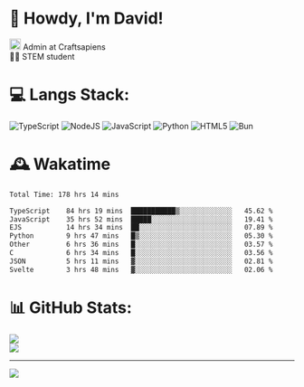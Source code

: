 # 👋 Howdy, I'm David!
<img src="https://cdn.discordapp.com/role-icons/959259258829021255/243d02ee3fbd0821de14bf13a0cde87b.webp?size=2048" height=20> Admin at Craftsapiens<br>👨‍🔬 STEM student

# 💻 Langs Stack:
![TypeScript](https://img.shields.io/badge/typescript-%23007ACC.svg?style=for-the-badge&logo=typescript&logoColor=white) ![NodeJS](https://img.shields.io/badge/node.js-6DA55F?style=for-the-badge&logo=node.js&logoColor=white) ![JavaScript](https://img.shields.io/badge/javascript-%23323330.svg?style=for-the-badge&logo=javascript&logoColor=%23F7DF1E) ![Python](https://img.shields.io/badge/python-3670A0?style=for-the-badge&logo=python&logoColor=ffdd54)  ![HTML5](https://img.shields.io/badge/html5-%23E34F26.svg?style=for-the-badge&logo=html5&logoColor=white) ![Bun](https://img.shields.io/badge/Bun-%23000000.svg?style=for-the-badge&logo=bun&logoColor=white) 

# 🕰️ Wakatime 
<!--START_SECTION:waka-->

```txt
Total Time: 178 hrs 14 mins

TypeScript    84 hrs 19 mins  ███████████▒░░░░░░░░░░░░░   45.62 %
JavaScript    35 hrs 52 mins  █████░░░░░░░░░░░░░░░░░░░░   19.41 %
EJS           14 hrs 34 mins  ██░░░░░░░░░░░░░░░░░░░░░░░   07.89 %
Python        9 hrs 47 mins   █▒░░░░░░░░░░░░░░░░░░░░░░░   05.30 %
Other         6 hrs 36 mins   █░░░░░░░░░░░░░░░░░░░░░░░░   03.57 %
C             6 hrs 34 mins   █░░░░░░░░░░░░░░░░░░░░░░░░   03.56 %
JSON          5 hrs 11 mins   ▓░░░░░░░░░░░░░░░░░░░░░░░░   02.81 %
Svelte        3 hrs 48 mins   ▓░░░░░░░░░░░░░░░░░░░░░░░░   02.06 %
```

<!--END_SECTION:waka-->

# 📊 GitHub Stats:
![](https://github-readme-stats.vercel.app/api?username=davidcanas&theme=dark&hide_border=false&include_all_commits=true&count_private=true)<br/>
![](https://github-readme-stats.vercel.app/api/top-langs/?username=davidcanas&theme=dark&hide_border=false&include_all_commits=true&count_private=true&layout=compact)

---
[![](https://visitcount.itsvg.in/api?id=davidcanas&icon=0&color=0)](https://visitcount.itsvg.in)

